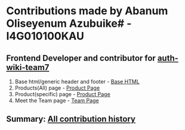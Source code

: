 # Contributions made by Abanum Oliseyenum Azubuike# - I4G010100KAU

## Frontend Developer and contributor for [auth-wiki-team7](https://github.com/orgs/zuri-training/projects/402)

1. Base html/generic header and footer - [Base HTML](https://github.com/zuri-training/auth-wiki-team7/tree/main/frontend/base)
2. Products(All) page - [Product Page](https://github.com/zuri-training/auth-wiki-team7/tree/main/frontend/product-page)
3. Product(specific) page - [Product Page](https://github.com/zuri-training/auth-wiki-team7/tree/main/frontend/product)
4. Meet the Team page - [Team Page](https://github.com/zuri-training/auth-wiki-team7/tree/main/frontend/team)

## Summary: [All contribution history](https://github.com/zuri-training/auth-wiki-team7/commits?author=Codeyenum)

